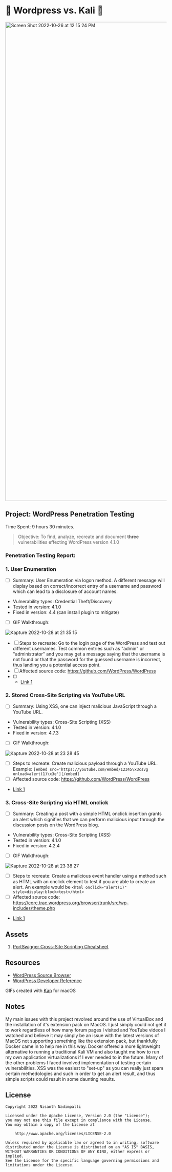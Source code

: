 # 📖 Wordpress vs. Kali 🐉

<img width="1494" alt="Screen Shot 2022-10-26 at 12 15 24 PM" src="https://user-images.githubusercontent.com/70921921/198755535-4dac0428-9b6b-4746-94ec-39640e76a66e.png">

## Project: WordPress Penetration Testing

Time Spent: 9 hours 30 minutes. 
> Objective: To find, analyze, recreate and document **three** vulnerabilities effecting WordPress version 4.1.0

### Penetration Testing Report:

### 1. User Enumeration

- [ ] Summary: User Enumeration via logon method. A different message will display based on correct/incorrect entry of a username and password which can lead to a disclosure of account names.
- Vulnerability types: Credential Theft/Discovery
- Tested in version: 4.1.0
- Fixed in version: 4.4 (can install plugin to mitigate)
- [ ] GIF Walkthrough: 

![Kapture 2022-10-28 at 21 35 15](https://user-images.githubusercontent.com/70921921/198755917-5562a951-b888-4e60-ac89-16163c423f2c.gif)
- [ ] Steps to recreate: Go to the login page of the WordPress and test out different usernames. Test common entries such as "admin" or "administrator" and you may get a message saying that the username is not found or that the password for the guessed username is incorrect, thus landing you a potential access point.
- [ ] Affected source code: https://github.com/WordPress/WordPress
- [ ] - [Link 1](https://core.trac.wordpress.org/browser/tags/version/src/source_file.php)
  
### 2. Stored Cross-Site Scripting via YouTube URL

- [ ] Summary: Using XSS, one can inject malicious JavaScript through a YouTube URL.
- Vulnerability types: Cross-Site Scripting (XSS)
- Tested in version: 4.1.0
- Fixed in version: 4.7.3
- [ ] GIF Walkthrough: 

![Kapture 2022-10-28 at 23 28 45](https://user-images.githubusercontent.com/70921921/198806179-e118036b-5c47-4979-83e0-d7f078360723.gif)
- [ ] Steps to recreate: Create malicious payload through a YouTube URL. Example: ```[embed src='https://youtube.com/embed/12345\x3csvg onload=alert(1)\x3e'][/embed]```
- [ ] Affected source code: https://github.com/WordPress/WordPress
- [Link 1](http://127.0.0.1:8080/?p=13)

### 3. Cross-Site Scripting via HTML onclick

- [ ] Summary: Creating a post with a simple HTML onclick insertion grants an alert which signifies that we can perform malicious input through the discussion posts on the WordPress blog.
- Vulnerability types: Cross-Site Scripting (XSS)
- Tested in version: 4.1.0
- Fixed in version: 4.2.4
- [ ] GIF Walkthrough: 

![Kapture 2022-10-28 at 23 38 27](https://user-images.githubusercontent.com/70921921/198812363-2cf28bdc-6c9b-478d-a659-db19668ebf79.gif)
- [ ] Steps to recreate: Create a malicious event handler using a method such as HTML with an onclick element to test if you are able to create an alert. An example would be ```<html onclick="alert(1)" style=display:block>test</html>```
- [ ] Affected source code: https://core.trac.wordpress.org/browser/trunk/src/wp-includes/theme.php
- [Link 1](http://127.0.0.1:8080/?p=9)

## Assets

1. [PortSwigger Cross-Site Scripting Cheatsheet](https://portswigger.net/web-security/cross-site-scripting/cheat-sheet)

## Resources

- [WordPress Source Browser](https://core.trac.wordpress.org/browser/)
- [WordPress Developer Reference](https://developer.wordpress.org/reference/)

GIFs created with
[Kap](https://getkap.co/) for macOS


## Notes

My main issues with this project revolved around the use of VirtualBox and the installation of it's extension pack on MacOS. I just simply could not get it to work regardless of how many forum pages I visited and YouTube videos I watched and believe it may simply be an issue with the latest versions of MacOS not supporting something like the extension pack, but thankfully Docker came in to help me in this way. Docker offered a more lightweight alternative to running a traditional Kali VM and also taught me how to run my own application virtualizations if I ever needed to in the future. Many of the other problems I faced involved implementation of testing certain vulnerabilities. XSS was the easiest to "set-up" as you can really just spam certain methedologies and such in order to get an alert result, and thus simple scripts could result in some daunting results. 

## License

    Copyright 2022 Nisanth Nadimpalli

    Licensed under the Apache License, Version 2.0 (the "License");
    you may not use this file except in compliance with the License.
    You may obtain a copy of the License at

        http://www.apache.org/licenses/LICENSE-2.0

    Unless required by applicable law or agreed to in writing, software
    distributed under the License is distributed on an "AS IS" BASIS,
    WITHOUT WARRANTIES OR CONDITIONS OF ANY KIND, either express or implied.
    See the License for the specific language governing permissions and
    limitations under the License.
